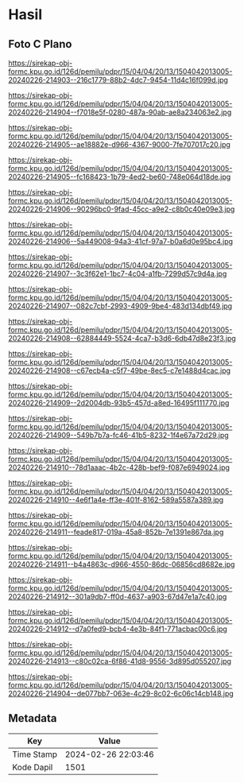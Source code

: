 # Hasil

## Foto C Plano

https://sirekap-obj-formc.kpu.go.id/126d/pemilu/pdpr/15/04/04/20/13/1504042013005-20240226-214903--216c1779-88b2-4dc7-9454-11d4c16f099d.jpg

https://sirekap-obj-formc.kpu.go.id/126d/pemilu/pdpr/15/04/04/20/13/1504042013005-20240226-214904--f7018e5f-0280-487a-90ab-ae8a234063e2.jpg

https://sirekap-obj-formc.kpu.go.id/126d/pemilu/pdpr/15/04/04/20/13/1504042013005-20240226-214905--ae18882e-d966-4367-9000-7fe707017c20.jpg

https://sirekap-obj-formc.kpu.go.id/126d/pemilu/pdpr/15/04/04/20/13/1504042013005-20240226-214905--fc168423-1b79-4ed2-be60-748e064d18de.jpg

https://sirekap-obj-formc.kpu.go.id/126d/pemilu/pdpr/15/04/04/20/13/1504042013005-20240226-214906--90296bc0-9fad-45cc-a9e2-c8b0c40e09e3.jpg

https://sirekap-obj-formc.kpu.go.id/126d/pemilu/pdpr/15/04/04/20/13/1504042013005-20240226-214906--5a449008-94a3-41cf-97a7-b0a6d0e95bc4.jpg

https://sirekap-obj-formc.kpu.go.id/126d/pemilu/pdpr/15/04/04/20/13/1504042013005-20240226-214907--3c3f62e1-1bc7-4c04-a1fb-7299d57c9d4a.jpg

https://sirekap-obj-formc.kpu.go.id/126d/pemilu/pdpr/15/04/04/20/13/1504042013005-20240226-214907--082c7cbf-2993-4909-9be4-483d134dbf49.jpg

https://sirekap-obj-formc.kpu.go.id/126d/pemilu/pdpr/15/04/04/20/13/1504042013005-20240226-214908--62884449-5524-4ca7-b3d6-6db47d8e23f3.jpg

https://sirekap-obj-formc.kpu.go.id/126d/pemilu/pdpr/15/04/04/20/13/1504042013005-20240226-214908--c67ecb4a-c5f7-49be-8ec5-c7e1488d4cac.jpg

https://sirekap-obj-formc.kpu.go.id/126d/pemilu/pdpr/15/04/04/20/13/1504042013005-20240226-214909--2d2004db-93b5-457d-a8ed-16495f111770.jpg

https://sirekap-obj-formc.kpu.go.id/126d/pemilu/pdpr/15/04/04/20/13/1504042013005-20240226-214909--549b7b7a-fc46-41b5-8232-1f4e67a72d29.jpg

https://sirekap-obj-formc.kpu.go.id/126d/pemilu/pdpr/15/04/04/20/13/1504042013005-20240226-214910--78d1aaac-4b2c-428b-bef9-f087e6949024.jpg

https://sirekap-obj-formc.kpu.go.id/126d/pemilu/pdpr/15/04/04/20/13/1504042013005-20240226-214910--4e6f1a4e-ff3e-401f-8162-589a5587a389.jpg

https://sirekap-obj-formc.kpu.go.id/126d/pemilu/pdpr/15/04/04/20/13/1504042013005-20240226-214911--feade817-019a-45a8-852b-7e1391e867da.jpg

https://sirekap-obj-formc.kpu.go.id/126d/pemilu/pdpr/15/04/04/20/13/1504042013005-20240226-214911--b4a4863c-d966-4550-86dc-06856cd8682e.jpg

https://sirekap-obj-formc.kpu.go.id/126d/pemilu/pdpr/15/04/04/20/13/1504042013005-20240226-214912--301a9db7-ff0d-4637-a903-67d47e1a7c40.jpg

https://sirekap-obj-formc.kpu.go.id/126d/pemilu/pdpr/15/04/04/20/13/1504042013005-20240226-214912--d7a0fed9-bcb4-4e3b-84f1-771acbac00c6.jpg

https://sirekap-obj-formc.kpu.go.id/126d/pemilu/pdpr/15/04/04/20/13/1504042013005-20240226-214913--c80c02ca-6f86-41d8-9556-3d895d055207.jpg

https://sirekap-obj-formc.kpu.go.id/126d/pemilu/pdpr/15/04/04/20/13/1504042013005-20240226-214904--de077bb7-063e-4c29-8c02-6c06c14cb148.jpg


## Metadata

| Key        | Value               |
| ---------- | ------------------- |
| Time Stamp | 2024-02-26 22:03:46 |
| Kode Dapil | 1501                |



